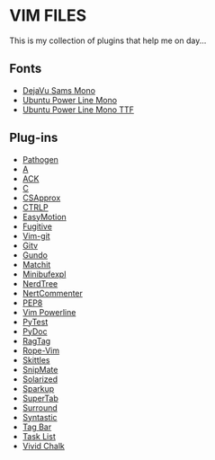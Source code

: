 VIM FILES
=========
This is my collection of plugins that help me on day...

**Fonts**
---------
 -  [DejaVu Sams Mono](git://gist.github.com/1630581.git )
 -  [Ubuntu Power Line Mono](https://github.com/scotu/ubuntu-mono-powerline.git)
 -  [Ubuntu Power Line Mono TTF](https://github.com/pdf/ubuntu-mono-powerline-ttf.git)

**Plug-ins**
------------
 - [Pathogen](https://github.com/tpope/vim-pathogen)
 - [A](https://github.com/taxilian/a.vim.git)
 - [ACK](https://github.com/mileszs/ack.vim)
 - [C](https://github.com/vim-scripts/c.vim.git)
 - [CSApprox](https://github.com/vim-scripts/CSApprox.git)
 - [CTRLP](https://github.com/kien/ctrlp.vim.git )
 - [EasyMotion](https://github.com/Lokaltog/vim-easymotion )
 - [Fugitive](https://github.com/tpope/vim-fugitive)
 - [Vim-git](https://github.com/tpope/vim-git)
 - [Gitv](https://github.com/gregsexton/gitv)
 - [Gundo](https://github.com/sjl/gundo.vim)
 - [Matchit](https://github.com/vim-scripts/matchit.zip.git)
 - [Minibufexpl](https://github.com/sontek/minibufexpl.vim)
 - [NerdTree](https://github.com/vim-scripts/The-NERD-tree)
 - [NertCommenter](https://github.com/scrooloose/nerdcommenter)
 - [PEP8](https://github.com/vim-scripts/pep8)
 - [Vim Powerline](https://github.com/Lokaltog/vim-powerline.git)
 - [PyTest](https://github.com/alfredodeza/pytest.vim)
 - [PyDoc](https://github.com/fs111/pydoc.vim)
 - [RagTag](https://github.com/tpope/vim-ragtag)
 - [Rope-Vim](https://github.com/sontek/rope-vim)
 - [Skittles](https://github.com/shawncplus/skittles_berry.git)
 - [SnipMate](https://github.com/msanders/snipmate.vim)
 - [Solarized](https://github.com/altercation/vim-colors-solarized)
 - [Sparkup](https://github.com/rstacruz/sparkup.git)
 - [SuperTab](https://github.com/ervandew/supertab)
 - [Surround](https://github.com/tpope/vim-surround)
 - [Syntastic](https://github.com/scrooloose/syntastic.git)
 - [Tag Bar](https://github.com/majutsushi/tagbar.git)
 - [Task List](https://github.com/vim-scripts/TaskList.vim)
 - [Vivid Chalk](https://github.com/tpope/vim-vividchalk)
